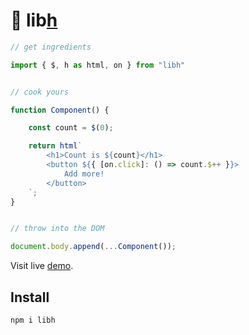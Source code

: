 # 🐛 lib[h](https://libh.js.org)

```javascript
// get ingredients

import { $, h as html, on } from "libh"


// cook yours

function Component() {

    const count = $(0);

    return html`
        <h1>Count is ${count}</h1>
        <button ${{ [on.click]: () => count.$++ }}>
            Add more!
        </button>
    `;
}


// throw into the DOM

document.body.append(...Component());
```

Visit live [demo](https://ihasq.com/libh/demo/count).

## Install
```sh
npm i libh
```
